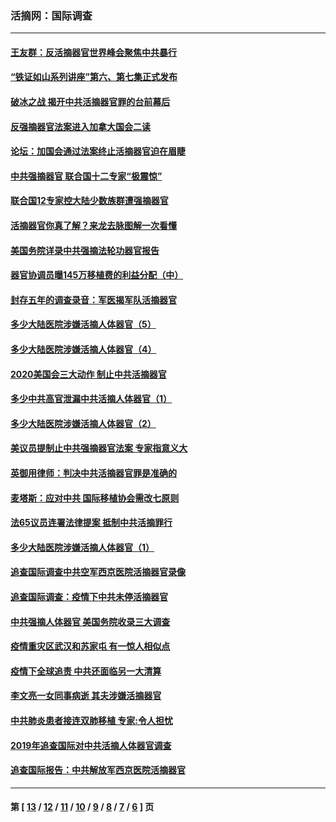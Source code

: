 ### 活摘网：国际调查
---
#### [王友群：反活摘器官世界峰会聚焦中共暴行](../../pages/nf5947/n13250738.md?11240430) 
#### [“铁证如山系列讲座”第六、第七集正式发布](../../pages/nf5947/n13106287.md?11240430) 
#### [破冰之战 揭开中共活摘器官罪的台前幕后](../../pages/nf5947/n13082457.md?11240430) 
#### [反强摘器官法案进入加拿大国会二读](../../pages/nf5947/n13033450.md?11240430) 
#### [论坛：加国会通过法案终止活摘器官迫在眉睫](../../pages/nf5947/n13029839.md?11240430) 
#### [中共强摘器官 联合国十二专家“极震惊”](../../pages/nf5947/n13024313.md?11240430) 
#### [联合国12专家控大陆少数族群遭强摘器官](../../pages/nf5947/n13023877.md?11240430) 
#### [活摘器官你真了解？来龙去脉图解一次看懂](../../pages/nf5947/n13013820.md?11240430) 
#### [美国务院详录中共强摘法轮功器官报告](../../pages/nf5947/n12944519.md?11240430) 
#### [器官协调员曝145万移植费的利益分配（中）](../../pages/nf5947/n12894547.md?11240430) 
#### [封存五年的调查录音：军医揭军队活摘器官](../../pages/nf5947/n12798692.md?11240430) 
#### [多少大陆医院涉嫌活摘人体器官（5）](../../pages/nf5947/n12768383.md?11240430) 
#### [多少大陆医院涉嫌活摘人体器官（4）](../../pages/nf5947/n12664434.md?11240430) 
#### [2020美国会三大动作 制止中共活摘器官](../../pages/nf5947/n12682004.md?11240430) 
#### [多少中共高官泄漏中共活摘人体器官（1）](../../pages/nf5947/n12671234.md?11240430) 
#### [多少大陆医院涉嫌活摘人体器官（2）](../../pages/nf5947/n12655589.md?11240430) 
#### [美议员提制止中共强摘器官法案 专家指意义大](../../pages/nf5947/n12630561.md?11240430) 
#### [英御用律师：判决中共活摘器官罪是准确的](../../pages/nf5947/n12580740.md?11240430) 
#### [麦塔斯：应对中共 国际移植协会需改七原则](../../pages/nf5947/n12514711.md?11240430) 
#### [法65议员连署法律提案 抵制中共活摘罪行](../../pages/nf5947/n12437047.md?11240430) 
#### [多少大陆医院涉嫌活摘人体器官（1）](../../pages/nf5947/n12414284.md?11240430) 
#### [追查国际调查中共空军西京医院活摘器官录像](../../pages/nf5947/n12348837.md?11240430) 
#### [追查国际调查：疫情下中共未停活摘器官](../../pages/nf5947/n12273415.md?11240430) 
#### [中共强摘人体器官 美国务院收录三大调查](../../pages/nf5947/n12181488.md?11240430) 
#### [疫情重灾区武汉和苏家屯 有一惊人相似点](../../pages/nf5947/n12150824.md?11240430) 
#### [疫情下全球追责 中共还面临另一大清算](../../pages/nf5947/n12070397.md?11240430) 
#### [李文亮一女同事病逝 其夫涉嫌活摘器官](../../pages/nf5947/n11957882.md?11240430) 
#### [中共肺炎患者接连双肺移植 专家:令人担忧](../../pages/nf5947/n11945516.md?11240430) 
#### [2019年追查国际对中共活摘人体器官调查](../../pages/nf5947/n11917733.md?11240430) 
#### [追查国际报告：中共解放军西京医院活摘器官](../../pages/nf5947/n11838359.md?11240430) 

---
#### 第 [ [13](./13.md?11240430) / [12](./12.md?11240430) / [11](./11.md?11240430) / [10](./10.md?11240430) / [9](./9.md?11240430) / [8](./8.md?11240430) / [7](./7.md?11240430) / [6](./6.md?11240430) ] 页
